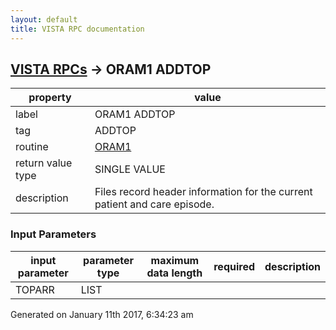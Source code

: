 ```yaml
---
layout: default
title: VISTA RPC documentation
---
```




## [VISTA RPCs](TableOfContent.md) &#8594; ORAM1 ADDTOP 

 property | value 
--- | --- 
 label | ORAM1 ADDTOP
 tag | ADDTOP
 routine | [ORAM1](http://code.osehra.org/dox/Routine_ORAM1_source.html)
 return value type | SINGLE VALUE
 description | Files record header information for the current patient and care episode.

### Input Parameters

| input parameter | parameter type | maximum data length | required | description | 
| --- | --- | --- | --- | --- | 
| TOPARR | LIST |  |  |  | 




Generated on January 11th 2017, 6:34:23 am